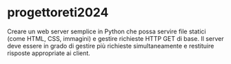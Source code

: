 # progettoreti2024
Creare un web server semplice in Python che possa servire file statici (come HTML, CSS, immagini) e gestire richieste HTTP GET di base. Il server deve essere in grado di gestire più richieste simultaneamente e restituire risposte appropriate ai client.
